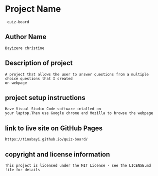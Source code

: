 # Project Name
~~~
 quiz-board
 ~~~
 ## Author Name
 ~~~
 Bayizere christine
 ~~~
 ## Description of project
 ~~~
 A project that allows the user to answer questions from a multiple choice questions that I created
 on webpage
 ~~~
 ## project setup instructions
 ~~~
 Have Visual Studio Code software intalled on 
 your laptop.Then use Google chrome and Mozilla to browse the webpage
 ~~~
 ## link to live site on GitHub Pages
 ~~~
 https://tinabayi.github.io/quiz-board/
 ~~~
 ## copyright and license information
 ~~~
 This project is licensed under the MIT License - see the LICENSE.md file for details



